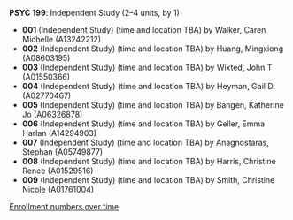 **PSYC 199**: Independent Study (2–4 units, by 1)

- **001** (Independent Study) (time and location TBA) by Walker, Caren Michelle (A13242212)
- **002** (Independent Study) (time and location TBA) by Huang, Mingxiong (A08603195)
- **003** (Independent Study) (time and location TBA) by Wixted, John T (A01550366)
- **004** (Independent Study) (time and location TBA) by Heyman, Gail D. (A02770467)
- **005** (Independent Study) (time and location TBA) by Bangen, Katherine Jo (A06326878)
- **006** (Independent Study) (time and location TBA) by Geller, Emma Harlan (A14294903)
- **007** (Independent Study) (time and location TBA) by Anagnostaras, Stephan (A05749877)
- **008** (Independent Study) (time and location TBA) by Harris, Christine Renee (A01529516)
- **009** (Independent Study) (time and location TBA) by Smith, Christine Nicole (A01761004)

[Enrollment numbers over time](./PSYC199.tsv)
